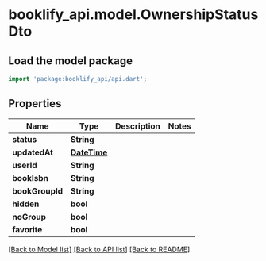 # booklify_api.model.OwnershipStatusDto

## Load the model package
```dart
import 'package:booklify_api/api.dart';
```

## Properties
Name | Type | Description | Notes
------------ | ------------- | ------------- | -------------
**status** | **String** |  | 
**updatedAt** | [**DateTime**](DateTime.md) |  | 
**userId** | **String** |  | 
**bookIsbn** | **String** |  | 
**bookGroupId** | **String** |  | 
**hidden** | **bool** |  | 
**noGroup** | **bool** |  | 
**favorite** | **bool** |  | 

[[Back to Model list]](../README.md#documentation-for-models) [[Back to API list]](../README.md#documentation-for-api-endpoints) [[Back to README]](../README.md)


